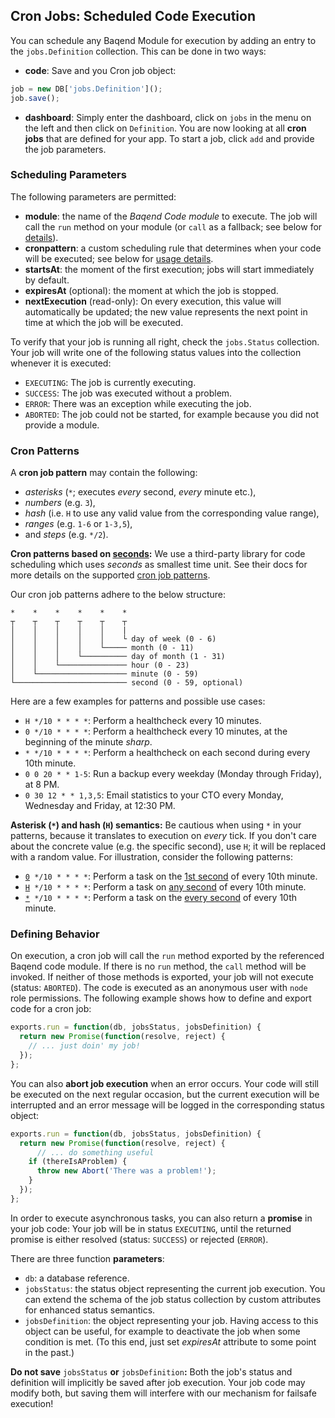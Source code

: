 
## Cron Jobs: Scheduled Code Execution

You can schedule any Baqend Module for execution by adding an entry to the `jobs.Definition` collection. 
This can be done in two ways:

- **code**: Save and you Cron job object:
```js
job = new DB['jobs.Definition']();
job.save();
```
            
- **dashboard**: Simply enter the dashboard, click on `jobs` in the menu on the left and then click on `Definition`. You are now looking at all **cron jobs** that are defined for your app. To start a job, click `add` and provide the job parameters.

### Scheduling Parameters

The following parameters are permitted:

- **module**: the name of the *Baqend Code module* to execute. The job will call the `run` method on your module (or `call` as a fallback; see below for [details](#defining-a-cron-job)).
- **cronpattern**: a custom scheduling rule that determines when your code will be executed; see below for [usage details](#cron-patterns).
- **startsAt**: the moment of the first execution; jobs will start immediately by default. 
- **expiresAt** (optional): the moment at which the job is stopped.
- **nextExecution** (read-only): On every execution, this value will automatically be updated; the new value represents the next point in time at which the job will be executed.

To verify that your job is running all right, check the `jobs.Status` collection. Your job will write one of the following status values into the collection whenever it is executed:

- `EXECUTING`: The job is currently executing.
- `SUCCESS`: The job was executed without a problem.
- `ERROR`: There was an exception while executing the job.
- `ABORTED`: The job could not be started, for example because you did not provide a module. 

### Cron Patterns

A **cron job pattern** may contain the following:
 
- *asterisks* (`*`; executes *every* second, *every* minute etc.),
- *numbers* (e.g. `3`), 
- *hash* (i.e. `H` to use any valid value from the corresponding value range), 
- *ranges* (e.g. `1-6` or `1-3,5`), 
- and *steps* (e.g. `*/2`).

<div class="note"><strong>Cron patterns based on <u>seconds</u>:</strong> We use a third-party library for code scheduling which uses <em>seconds</em> as smallest time unit. See their docs for more details on the supported <a href="https://github.com/kelektiv/node-cron#available-cron-patterns" target="_blank">cron job patterns</a>.</div>

Our cron job patterns adhere to the below structure:

```text
*    *    *    *    *    *
┬    ┬    ┬    ┬    ┬    ┬
│    │    │    │    │    |
│    │    │    │    │    └ day of week (0 - 6)
│    │    │    │    └───── month (0 - 11)
│    │    │    └────────── day of month (1 - 31)
│    │    └─────────────── hour (0 - 23)
│    └──────────────────── minute (0 - 59)
└───────────────────────── second (0 - 59, optional)
```

Here are a few examples for patterns and possible use cases:

- `H */10 * * * *`: Perform a healthcheck every 10 minutes.
- `0 */10 * * * *`: Perform a healthcheck every 10 minutes, at the beginning of the minute *sharp*.
- `* */10 * * * *`: Perform a healthcheck on each second during every 10th minute.
- `0 0 20 * * 1-5`: Run a backup every weekday (Monday through Friday), at 8 PM.
- `0 30 12 * * 1,3,5`: Email statistics to your CTO every Monday, Wednesday and Friday, at 12:30 PM.

<div class="warning"><strong>Asterisk (<code>*</code>) and hash (<code>H</code>) semantics:</strong>
Be cautious when using <code>*</code> in your patterns, because it translates to execution on <em>every</em> tick. 
If you don't care about the concrete value (e.g. the specific second), use <code>H</code>; it will be replaced with a random value. 
For illustration, consider the following patterns:
<ul>
	<li><code><u>0</u> */10 * * * *</code>: Perform a task on the <u>1st second</u> of every 10th minute.</li>
	<li><code><u>H</u> */10 * * * *</code>: Perform a task on <u>any second</u> of every 10th minute.</li>
	<li><code><u>*</u> */10 * * * *</code>: Perform a task on the <u>every second</u> of every 10th minute.</li>
</ul>
</div>

### Defining Behavior

On execution, a cron job will call the `run` method exported by the referenced Baqend code module. 
If there is no `run` method, the `call` method will be invoked.
If neither of those methods is exported, your job will not execute (status: `ABORTED`).
The code is executed as an anonymous user with `node` role permissions.
The following example shows how to define and export code for a cron job: 

```js
exports.run = function(db, jobsStatus, jobsDefinition) {
  return new Promise(function(resolve, reject) {
    // ... just doin' my job!
  });
};
```

You can also **abort job execution** when an error occurs. 
Your code will still be executed on the next regular occasion, but the current execution will be interrupted and an error message will be logged in the corresponding status object:

```js
exports.run = function(db, jobsStatus, jobsDefinition) {
  return new Promise(function(resolve, reject) {
      // ... do something useful
    if (thereIsAProblem) {
      throw new Abort('There was a problem!');
    }
  });
};
```

In order to execute asynchronous tasks, you can also return a **promise** in your job code: 
Your job will be in status `EXECUTING`, until the returned promise is either resolved (status: `SUCCESS`) or rejected (`ERROR`).

There are three function **parameters**:

- `db`: a database reference.
- `jobsStatus`: the status object representing the current job execution. You can extend the schema of the job status collection by custom attributes for enhanced status semantics.
- `jobsDefinition`: the object representing your job. Having access to this object can be useful, for example to deactivate the job when some condition is met. (To this end, just set *expiresAt* attribute to some point in the past.)

<div class="warning"><strong>Do not save</strong> <code>jobsStatus</code> <strong>or</strong> <code>jobsDefinition</code><strong>:</strong>
Both the job's status and definition will implicitly be saved after job execution. 
Your job code may modify both, but saving them will interfere with our mechanism for failsafe execution! 
</div>
